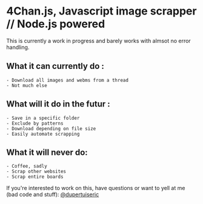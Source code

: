 # 4Chan.js, Javascript image scrapper // Node.js powered

This is currently a work in progress and barely works with almsot no error handling.

## What it can currently do :
    - Download all images and webms from a thread
    - Not much else

## What will it do in the futur :
    - Save in a specific folder
    - Exclude by patterns
    - Download depending on file size
    - Easily automate scrapping
    
## What it will never do:
    - Coffee, sadly
    - Scrap other websites
    - Scrap entire boards
    
If you're interested to work on this, have questions or want to yell at me (bad code and stuff): [@dupertuiseric](https://twitter.com/dupertuiseric)
